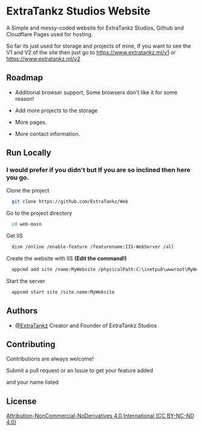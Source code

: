 
# ExtraTankz Studios Website

A Simple and messy-coded website for ExtraTankz Studios, Github and Cloudflare Pages used for hosting.

So far its just used for storage and projects of mine, If you want to see the V1 and V2 of the site then just go to https://www.extratankz.ml/v1 or https://www.extratankz.ml/v2


## Roadmap

- Additional browser support, Some browsers don't like it for some reason!

- Add more projects to the storage

- More pages.

- More contact information.


## Run Locally

### I would prefer if you didn't but If you are so inclined then here you go.

Clone the project

```bash
  git clone https://github.com/ExtraTankz/Web
```

Go to the project directory

```bash
  cd web-main
```

Get IIS

```bash
  dism /online /enable-feature /featurename:IIS-WebServer /all
```

Create the website with IIS **(Edit the command!)**
```bash
  appcmd add site /name:MyWebsite /physicalPath:C:\inetpub\wwwroot\MyWebsite /bindings:http/*:80:example.com /apppool:MyAppPool
```

Start the server

```bash
  appcmd start site /site.name:MyWebsite
```


## Authors

- [@ExtraTankz](https://github.com/ExtraTankz) Creator and Founder of ExtraTankz Studios
## Contributing

Contributions are always welcome!

Submit a pull request or an Issue to get your feature added

and your name listed
## License

[Attribution-NonCommercial-NoDerivatives 4.0 International (CC BY-NC-ND 4.0)](https://creativecommons.org/licenses/by-nc-nd/4.0/)

